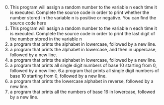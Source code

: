 0. This program will assign a random number to the variable n each time it is executed. Complete the source code in order to print whether the number stored in the variable n is positive or negative.
You can find the source code here
1. This program will assign a random number to the variable n each time it is executed. Complete the source code in order to print the last digit of the number stored in the variable n
2. a program that prints the alphabet in lowercase, followed by a new line.
3. a program that prints the alphabet in lowercase, and then in uppercase, followed by a new line.
4. a program that prints the alphabet in lowercase, followed by a new line.
5. a program that prints all single digit numbers of base 10 starting from 0, followed by a new line.
6.a program that prints all single digit numbers of base 10 starting from 0, followed by a new line.
7. a program that prints the lowercase alphabet in reverse, followed by a new line.
8. a program that prints all the numbers of base 16 in lowercase, followed by a new line.
